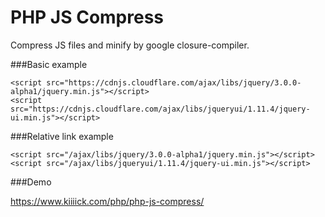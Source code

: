 PHP JS Compress
======

Compress JS files and minify by google closure-compiler.

###Basic example

```
<script src="https://cdnjs.cloudflare.com/ajax/libs/jquery/3.0.0-alpha1/jquery.min.js"></script>	
<script src="https://cdnjs.cloudflare.com/ajax/libs/jqueryui/1.11.4/jquery-ui.min.js"></script>
```

###Relative link example

```
<script src="/ajax/libs/jquery/3.0.0-alpha1/jquery.min.js"></script>	
<script src="/ajax/libs/jqueryui/1.11.4/jquery-ui.min.js"></script>
```

###Demo 

https://www.kiiiick.com/php/php-js-compress/